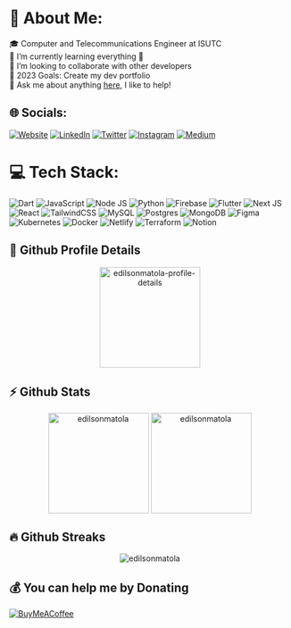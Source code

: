 # 💫 About Me:

🎓 Computer and Telecommunications Engineer at ISUTC<br>🌱 I’m currently learning everything 🤣<br>🤝 I’m looking to collaborate with other developers<br>🥅 2023 Goals: Create my dev portfolio<br>💬 Ask me about anything [here](https://github.com/edilsonmatola/edilsonmatola/issues), I like to help!

## 🌐 Socials:

[![Website](https://img.shields.io/badge/Website-5340ff.svg?logo=Google-chrome&logoColor=white)](https://edilsonmatola.com) [![LinkedIn](https://img.shields.io/badge/LinkedIn-%230077B5.svg?logo=linkedin&logoColor=white)](https://linkedin.com/in/edilson-matola-44b961237) [![Twitter](https://img.shields.io/badge/Twitter-%231DA1F2.svg?logo=Twitter&logoColor=white)](https://twitter.com/Edilson_Mtl) [![Instagram](https://img.shields.io/badge/Instagram-%23E4405F.svg?logo=Instagram&logoColor=white)](https://instagram.com/ediilsonmatola) [![Medium](https://img.shields.io/badge/Medium-12100E?logo=medium&logoColor=white)](https://medium.com/@edilsonmatola)

# 💻 Tech Stack:

![Dart](https://img.shields.io/badge/dart-%230175C2.svg?style=for-the-badge&logo=dart&logoColor=white) ![JavaScript](https://img.shields.io/badge/javascript-%23323330.svg?style=for-the-badge&logo=javascript&logoColor=%23F7DF1E) ![Node JS](https://img.shields.io/badge/node.js-%23323330.svg?style=for-the-badge&logo=node.js&logoColor=%23F7DF1E) ![Python](https://img.shields.io/badge/python-3670A0?style=for-the-badge&logo=python&logoColor=ffdd54) ![Firebase](https://img.shields.io/badge/firebase-%23039BE5.svg?style=for-the-badge&logo=firebase) ![Flutter](https://img.shields.io/badge/Flutter-%2302569B.svg?style=for-the-badge&logo=Flutter&logoColor=white) ![Next JS](https://img.shields.io/badge/Next-black?style=for-the-badge&logo=next.js&logoColor=white) ![React](https://img.shields.io/badge/react-%2320232a.svg?style=for-the-badge&logo=react&logoColor=%2361DAFB) ![TailwindCSS](https://img.shields.io/badge/tailwindcss-%2338B2AC.svg?style=for-the-badge&logo=tailwind-css&logoColor=white) ![MySQL](https://img.shields.io/badge/mysql-%2300f.svg?style=for-the-badge&logo=mysql&logoColor=white) ![Postgres](https://img.shields.io/badge/postgres-%23316192.svg?style=for-the-badge&logo=postgresql&logoColor=white) ![MongoDB](https://img.shields.io/badge/MongoDB-%234ea94b.svg?style=for-the-badge&logo=mongodb&logoColor=white) ![Figma](https://img.shields.io/badge/figma-%23F24E1E.svg?style=for-the-badge&logo=figma&logoColor=white) <!--[Gimp Gnu Image Manipulation Program](https://img.shields.io/badge/Gimp-657D8B?style=for-the-badge&logo=gimp&logoColor=FFFFFF)--> <!--[Adobe Photoshop](https://img.shields.io/badge/adobephotoshop-%2331A8FF.svg?style=for-the-badge&logo=adobephotoshop&logoColor=white)--> ![Kubernetes](https://img.shields.io/badge/kubernetes-%23326ce5.svg?style=for-the-badge&logo=kubernetes&logoColor=white) ![Docker](https://img.shields.io/badge/docker-%230db7ed.svg?style=for-the-badge&logo=docker&logoColor=white) <!--[SQLite](https://img.shields.io/badge/sqlite-%2307405e.svg?style=for-the-badge&logo=sqlite&logoColor=white)--> <!--[Google Cloud](https://img.shields.io/badge/Google%20Cloud-%234285F4.svg?style=for-the-badge&logo=google-cloud&logoColor=white)--> ![Netlify](https://img.shields.io/badge/netlify-%23000000.svg?style=for-the-badge&logo=netlify&logoColor=#00C7B7) <!--[Jenkins](https://img.shields.io/badge/jenkins-%232C5263.svg?style=for-the-badge&logo=jenkins&logoColor=white)--> ![Terraform](https://img.shields.io/badge/terraform-%235835CC.svg?style=for-the-badge&logo=terraform&logoColor=white) ![Notion](https://img.shields.io/badge/Notion-%23000000.svg?style=for-the-badge&logo=notion&logoColor=white)

## <summary><b>🔎 Github Profile Details</b></summary>

<p align="center"><img height="180em" src="https://github-profile-summary-cards.vercel.app/api/cards/profile-details?username=edilsonmatola&theme=github_dark" alt="edilsonmatola-profile-details" align = "center"/></p>

## <summary><b>⚡ Github Stats</b></summary>

<p align="center"><img height="180em" src="https://github-readme-stats.vercel.app/api?username=edilsonmatola&hide_border=true&count_private=true&show_icons=true&theme=tokyonight" alt="edilsonmatola" align = "center"/>
<img height="180em" src="https://github-readme-stats.vercel.app/api/top-langs?username=edilsonmatola&show_icons=true&locale=en&layout=compact&hide_border=true&theme=tokyonight" alt="edilsonmatola" align = "center"/></p>

## <summary><b>🔥 Github Streaks</b></summary>

<p align="center"><img src="https://github-readme-streak-stats.herokuapp.com?user=edilsonmatola&theme=tokyonight&hide_border=true&date_format=M%20j%5B%2C%20Y%5D&stroke=060822&ring=2A06DD&fire=FFBF29&currStreakNum=FF4499" alt="edilsonmatola" /></p>

## 💰 You can help me by Donating

[![BuyMeACoffee](https://img.shields.io/badge/Buy%20Me%20a%20Coffee-ffdd00?style=for-the-badge&logo=buy-me-a-coffee&logoColor=black)](https://buymeacoffee.com/edilsonmatola)
